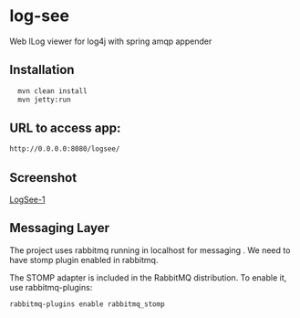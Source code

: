 log-see
=========

Web lLog viewer for log4j with spring amqp appender 

Installation
--------------

```sh
  mvn clean install
  mvn jetty:run
```




URL to access app: 
--------------
```sh
http://0.0.0.0:8080/logsee/
```

Screenshot
--------------

[LogSee-1](http://i.imgur.com/GCncUQi.png?1)


Messaging Layer
---------------
The project uses rabbitmq running in localhost for messaging . We need to have stomp plugin enabled in rabbitmq.

The STOMP adapter is included in the RabbitMQ distribution. To enable it, use rabbitmq-plugins:


```sh
rabbitmq-plugins enable rabbitmq_stomp
```



